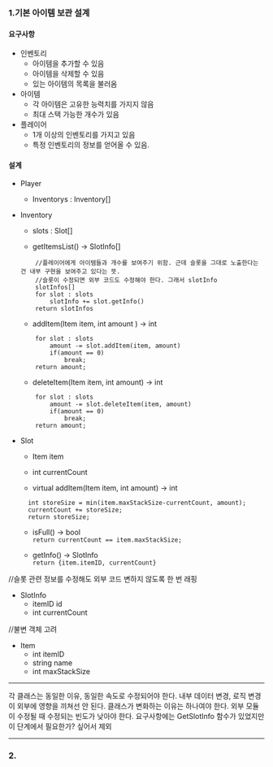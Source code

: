 
### 1.기본 아이템 보관 설계

#### 요구사항

- 인벤토리
    - 아이템을 추가할 수 있음
    - 아이템을 삭제할 수 있음
    - 있는 아이템의 목록을 불러옴
- 아이템
    - 각 아이템은 고유한 능력치를 가지지 않음
    - 최대 스택 가능한 개수가 있음
- 플레이어
    - 1개 이상의 인벤토리를 가지고 있음
    - 특정 인벤토리의 정보를 얻어올 수 있음.

#### 설계
- Player
    - Inventorys : Inventory[]

- Inventory
    - slots : Slot[]

    - getItemsList() -> SlotInfo[]
    ```
        //플레이어에게 아이템들과 개수를 보여주기 위함. 근데 슬롯을 그대로 노출한다는 건 내부 구현을 보여주고 있다는 뜻.
        //슬롯이 수정되면 외부 코드도 수정해야 한다. 그래서 slotInfo
        slotInfos[]
        for slot : slots
            slotInfo += slot.getInfo()
        return slotInfos
    ```

    - addItem(Item item, int amount ) -> int
    ```
        for slot : slots
            amount -= slot.addItem(item, amount)
            if(amount == 0)
                break;
        return amount;
    ```

    - deleteItem(Item item, int amount) -> int
    ```
        for slot : slots
            amount -= slot.deleteItem(item, amount)
            if(amount == 0)
                break;
        return amount;
    ```

- Slot
    - Item item
    - int currentCount

    - virtual addItem(Item item, int amount) -> int
    ```      
      int storeSize = min(item.maxStackSize-currentCount, amount);
      currentCount += storeSize;
      return storeSize;
    ```

    - isFull() -> bool   
      `return currentCount == item.maxStackSize;`

    - getInfo() -> SlotInfo   
      `return {item.itemID, currentCount}`

//슬롯 관련 정보를 수정해도 외부 코드 변하지 않도록 한 번 래핑
- SlotInfo
    - itemID id
    - int currentCount

//불변 객체 고려  
- Item
  - int itemID
  - string name
  - int maxStackSize

---
각 클래스는 동일한 이유, 동일한 속도로 수정되어야 한다.
내부 데이터 변경, 로직 변경이 외부에 영향을 끼쳐선 안 된다.
클래스가 변화하는 이유는 하나여야 한다.
외부 모듈이 수정될 때 수정되는 빈도가 낮아야 한다.
요구사항에는 GetSlotInfo 함수가 있었지만 이 단계에서 필요한가? 싶어서 제외

---

### 2. 